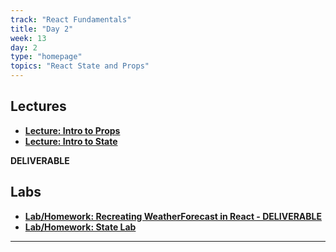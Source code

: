 ```yaml
---
track: "React Fundamentals"
title: "Day 2"
week: 13
day: 2
type: "homepage"
topics: "React State and Props"
---
```


## Lectures
- [**Lecture: Intro to Props**](/react-fundamentals/week-13/day-2/lecture/passing-props)
- [**Lecture: Intro to State**](/react-fundamentals/week-13/day-2/lecture/intro-to-state)

**DELIVERABLE**
## Labs
- [**Lab/Homework: Recreating WeatherForecast in React - DELIVERABLE**](/react-fundamentals/week-13/day-2/lab/props-lab)
- [**Lab/Homework: State Lab**](/react-fundamentals/week-13/day-2/lab/state-lab)


<!-- topics: "Forms in React - Controlled & Uncontrolled" -->
---

 